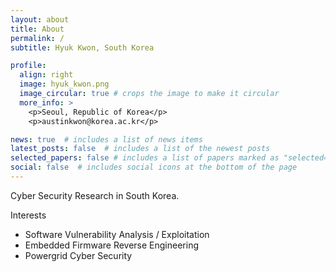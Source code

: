 ```yaml
---
layout: about
title: About
permalink: /
subtitle: Hyuk Kwon, South Korea

profile:
  align: right
  image: hyuk_kwon.png
  image_circular: true # crops the image to make it circular
  more_info: >
    <p>Seoul, Republic of Korea</p>
    <p>austinkwon@korea.ac.kr</p>

news: true  # includes a list of news items
latest_posts: false  # includes a list of the newest posts
selected_papers: false # includes a list of papers marked as "selected={true}"
social: false  # includes social icons at the bottom of the page
---
```


Cyber Security Research in South Korea.

Interests
 - Software Vulnerability Analysis / Exploitation 
 - Embedded Firmware Reverse Engineering
 - Powergrid Cyber Security
